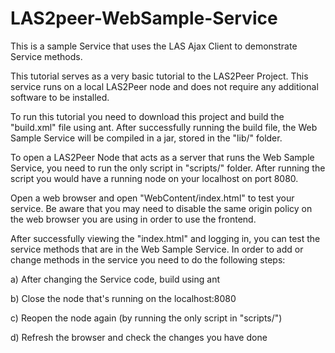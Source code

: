 LAS2peer-WebSample-Service
==========================

This is a sample Service that uses the LAS Ajax Client to demonstrate Service methods.


This tutorial serves as a very basic tutorial to the LAS2Peer Project. This service runs on a local LAS2Peer node and does not require any additional software to be installed.

To run this tutorial you need to download this project and build the "build.xml" file using ant.  After successfully running the build file, the Web Sample Service will be compiled in a jar, stored in the "lib/" folder.

To open a LAS2Peer Node that acts as a server that runs the Web Sample Service, you need to run the only script in "scripts/" folder.  After running the script you would have a running node on your localhost on port 8080.

Open a web browser and open "WebContent/index.html" to test your service.  Be aware that you may need to disable the same origin policy on the web browser you are using in order to use the frontend.

After successfully viewing the "index.html" and logging in, you can test the service methods that are in the Web Sample Service. In order to add or change methods in the service you need to do the following steps:

a) After changing the Service code, build using ant

b) Close the node that's running on the localhost:8080

c) Reopen the node again (by running the only script in "scripts/")

d) Refresh the browser and check the changes you have done
